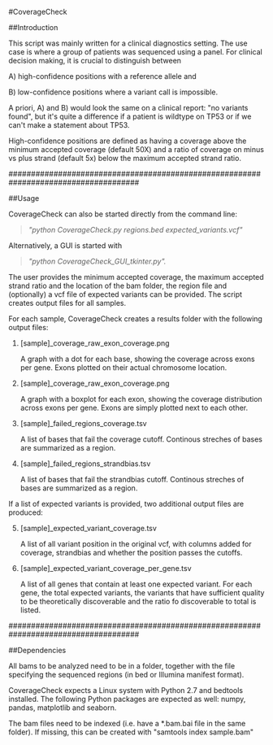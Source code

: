#CoverageCheck

##Introduction

This script was mainly written for a clinical diagnostics setting. The use case is where a group of patients was sequenced using a panel. For clinical decision making, it is crucial to distinguish between 

A) high-confidence positions with a reference allele and

B) low-confidence positions where a variant call is impossible.

A priori, A) and B) would look the same on a clinical report: "no variants found", but it's quite a difference if a patient is wildtype on TP53 or if we can't make a statement about TP53.

High-confidence positions are defined as having a coverage above the minimum accepted coverage (default 50X) and a ratio of coverage on minus vs plus strand (default 5x)
below the maximum accepted strand ratio.

#####################################################################################

##Usage

CoverageCheck can also be started directly from the command line:

> *"python CoverageCheck.py regions.bed expected_variants.vcf"*

Alternatively, a GUI is started with

> *"python CoverageCheck_GUI_tkinter.py".*

The user provides the minimum accepted coverage, the maximum accepted strand ratio and the location of the bam folder, the region file and (optionally) a vcf file of expected variants can be provided. The script creates output files for all samples.

For each sample, CoverageCheck creates a results folder with the following output files:
1. [sample]_coverage_raw_exon_coverage.png

    A graph with a dot for each base, showing the coverage across exons per gene. Exons plotted on their actual chromosome location.

2. [sample]_coverage_raw_exon_coverage.png

    A graph with a boxplot for each exon, showing the coverage distribution across exons per gene. Exons are simply plotted next to each other.

3. [sample]_failed_regions_coverage.tsv

    A list of bases that fail the coverage cutoff. Continous streches of bases are summarized as a region. 

4. [sample]_failed_regions_strandbias.tsv

    A list of bases that fail the strandbias cutoff. Continous streches of bases are summarized as a region. 

If a list of expected variants is provided, two additional output files are produced:

5. [sample]_expected_variant_coverage.tsv

    A list of all variant position in the original vcf, with columns added for coverage, strandbias and whether the position passes the cutoffs.

5. [sample]_expected_variant_coverage_per_gene.tsv

    A list of all genes that contain at least one expected variant. For each gene, the total expected variants, the variants that have sufficient quality to be         theoretically discoverable and the ratio fo discoverable to total is listed.

#####################################################################################

##Dependencies

All bams to be analyzed need to be in a folder, together with the  file specifying the sequenced regions (in bed or Illumina manifest format). 

CoverageCheck expects a Linux system with Python 2.7 and bedtools installed. The following Python packages are expected as well: numpy, pandas, matplotlib and seaborn.

The bam files need to be indexed (i.e. have a *.bam.bai file in the same folder). If missing, this can be created with "samtools index sample.bam"